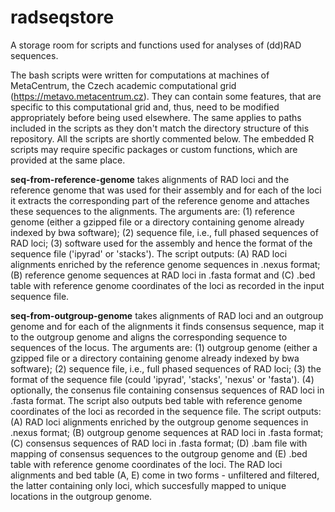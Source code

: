 # radseqstore
A storage room for scripts and functions used for analyses of (dd)RAD sequences.

The bash scripts were written for computations at machines of MetaCentrum, the Czech academic computational grid (https://metavo.metacentrum.cz). They can contain some features, that are specific to this computational grid and, thus, need to be modified appropriately before being used elsewhere. The same applies to paths included in the scripts as they don't match the directory structure of this repository. All the scripts are shortly commented below. The embedded R scripts may require specific packages or custom functions, which are provided at the same place.

**seq-from-reference-genome**
takes alignments of RAD loci and the reference genome that was used for their assembly and for each of the loci it extracts the corresponding part of the reference genome and attaches these sequences to the alignments. The arguments are: (1) reference genome (either a gzipped file or a directory containing genome already indexed by bwa software); (2) sequence file, i.e., full phased sequences of RAD loci; (3) software used for the assembly and hence the format of the sequence file ('ipyrad' or 'stacks'). The script outputs: (A) RAD loci alignments enriched by the reference genome sequences in .nexus format; (B) reference genome sequences at RAD loci in .fasta format and (C) .bed table with reference genome coordinates of the loci as recorded in the input sequence file.

**seq-from-outgroup-genome**
takes alignments of RAD loci and an outgroup genome and for each of the alignments it finds consensus sequence, map it to the outgroup genome and aligns the corresponding sequence to sequences of the locus. The arguments are: (1) outgroup genome (either a gzipped file or a directory containing genome already indexed by bwa software); (2) sequence file, i.e., full phased sequences of RAD loci; (3) the format of the sequence file (could 'ipyrad', 'stacks', 'nexus' or 'fasta'). (4) optionally, the consenus file containing consensus sequences of RAD loci in .fasta format. The script also outputs bed table with reference genome coordinates of the loci as recorded in the sequence file. The script outputs: (A) RAD loci alignments enriched by the outgroup genome sequences in .nexus format; (B) outgroup genome sequences at RAD loci in .fasta format; (C) consensus sequences of RAD loci in .fasta format; (D) .bam file with mapping of consensus sequences to the outgroup genome and (E) .bed table with reference genome coordinates of the loci. The RAD loci alignments and bed table (A, E) come in two forms - unfiltered and filtered, the latter containing only loci, which succesfully mapped to unique locations in the outgroup genome. 
